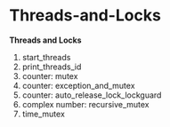 # Threads-and-Locks
<b>Threads and Locks</b><br>

1. start_threads
2. print_threads_id
3. counter: mutex
4. counter: exception_and_mutex
5. counter: auto_release_lock_lockguard
6. complex number: recursive_mutex
7. time_mutex

